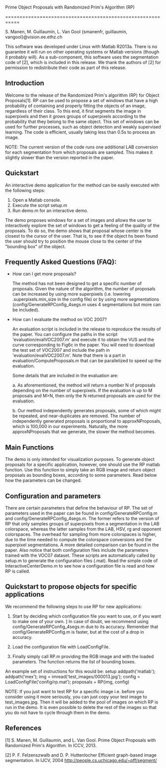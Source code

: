 Prime Object Proposals with Randomized Prim's Algorithm (RP)

===========================================================

S. Manen, M. Guillaumin, L. Van Gool
{smanenfr, guillaumin, vangool}@vision.ee.ethz.ch

This software was developed under Linux with Matlab R2013a.  There is no guarantee it will run on other operating systems or Matlab versions (though it probably will).
As a sub-component, this software uses the segmentation code of [2], which is included in this release.  We thank the authors of [2] for permission to redistribute their code as part of this release.

Introduction
------------

Welcome to the release of the Randomized Prim's algorithm (RP) for Object Proposals[1]. RP can be used to propose a set of windows that have a high probability of containing and properly fitting the objects of an image, regardless of their class. To this end, it first segments the image in superpixels and then it grows groups of superpixels according to the probability that they belong to the same object. This set of windows can be used for further processes, such as object detection and weakly supervised learning. The code is efficient, usually taking less than 0.5s to process an image.

NOTE: The current version of the code runs one additional LAB conversion for each segmentation from which proposals are sampled. This makes it slightly slower than the version reported in the paper.

Quickstart
----------

An interactive demo application for the method can be easily executed with the following steps:

  1. Open a Matlab console.
  2. Execute the script setup.m
  3. Run demo.m for an interactive demo.

The demo proposes windows for a set of images and allows the user to interactively explore the set of windows to get a feeling of the quality of the proposals. To do so, the demo shows that proposal whose center is the closest to the cursor of the user. That is, to see if the object hs been found the user should try to position the mouse close to the center of the "bounding box" of the object.

Frequently Asked Questions (FAQ):
---------------------------------

- How can I get more proposals? 

  The method has not been designed to get a specific number of proposals. Given the nature of the algorithm, the number of proposals can be increased by using more superpixels (i.e. lowering .superpixels.min_size in the config file) or by using more segmentations (config/GenerateRPConfig_4segs.m uses 4 segmentations but more can be included).

- How can I evaluate the method on VOC 2007?

  An evaluation script is included in the release to reproduce the results of the paper. You can configure the paths in the script 'evaluation/evalVOC2007.m' and execute it to obtain the VUS and the curve corresponding to Fig6c in the paper. You will need to download the test set of VOC2007 and include the path in 'evaluation/evalVOC2007.m'. Note that there is a part in evaluation/ComputeProposals.m that can be parallelized to speed up the evaluation.

  Some details that are included in the evaluation are:

    a. As aforementioned, the method will return a number N of proposals depending on the number of superpixels. If the evaluation is up to M proposals and M>N, then only the N returned proposals are used for the evaluation. 

    b. Our method independently generates proposals, some of which might be repeated, and near-duplicates are removed. The number of independently generated proposals is proportional to approxNProposals, which is 100,000 in our experiments. Naturally, the more approxNProposals that we generate, the slower the method becomes. 

Main Functions
--------------

The demo is only intended for visualization purposes. To generate object proposals for a specific application, however, one should use the RP matlab function. Use this function to simply take an RGB image and return object proposals as bounding boxes, according to some parameters. Read below how the parameters can be changed.

Configuration and parameters
----------------------------

There are certain parameters that define the behaviour of RP. The set of parameters used in the paper can be found in config/GenerateRPConfig.m and config/GenerateRPConfig_4segs.m. The former refers to the version of RP that only samples groups of superpixels from a segmentation in the LAB colorspace, whereas the latter samples from the LAB, HSV, rg and opponent colorspaces. The overhead for sampling from more colorspaces is higher, due to the time needed to compute the colorspace conversions and the superpixel segmentations. A more detailed comparison can be found in the paper. Also notice that both configuration files include the parameters trained with the VOC07 dataset. These scripts are automatically called by setup.m to generate the configuration files (.mat). Read the simple code of InteractiveCenterDemo.m to see how a configuration file is read and how RP is called.

Quickstart to propose objects for specific applications
----------------------------------------------------------

We recommend the following steps to use RP for new applications:

  1. Start by deciding which configuration file you want to use, or if you want to make one of your own. ]
     In case of doubt, we recommend using config/GenerateRPConfig_4segs.m due to its accuracy. Remember that config/GenerateRPConfig.m is faster, but at the cost of a drop in accuracy.

  2. Load the configuration file with LoadConfigFile.

  3. Finally simply call RP.m providing the RGB image and with the loaded parameters. The function returns the list of bounding boxes.

An example set of instructions for this would be:
  setup
  addpath('matlab');
  addpath('mex');
  img = imread('test_images/000013.jpg');
  config = LoadConfigFile('config/rp.mat');
  proposals = RP(img, config)

NOTE: If you just want to test RP for a specific image i.e. before you consider using it more seriously, you can just copy your test image to test_images.jpg. Then it will be added to the pool of images on which RP is run in the demo. It is even possible to delete the rest of the images so that you do not have to cycle through them in the demo.

References
----------
    
[1] S. Manen, M. Guillaumin, and L. Van Gool. 
    Prime Object Proposals with Randomized Prim's Algorithm. 
    In ICCV, 2013.

[2] P. F. Felzenszwalb and D. P. Huttenlocher
    Efficient graph-based image segmentation.
    In IJCV, 2004
    http://people.cs.uchicago.edu/~pff/segment/

